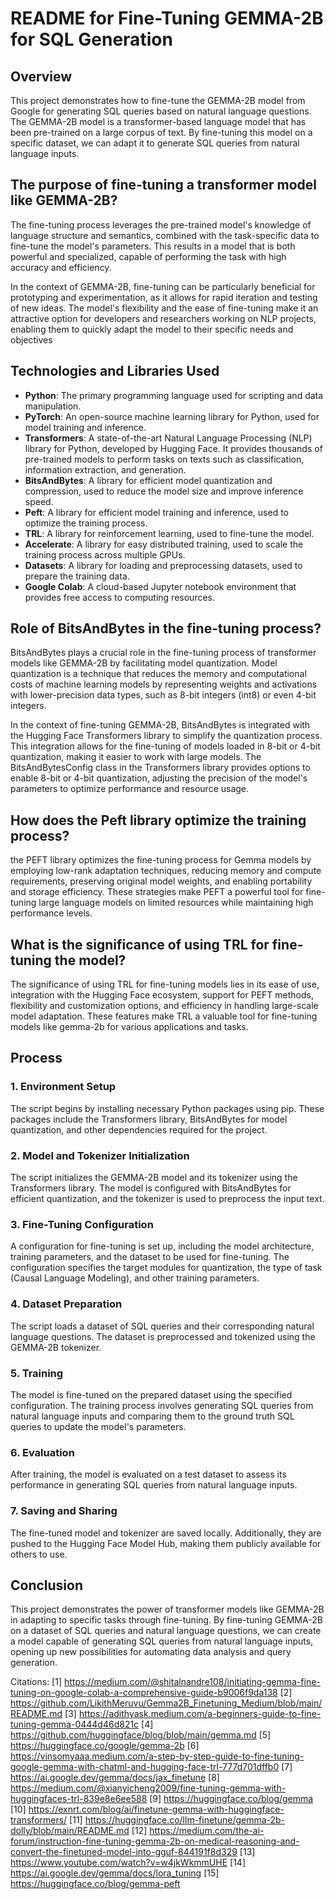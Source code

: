 # README for Fine-Tuning GEMMA-2B for SQL Generation

## Overview

This project demonstrates how to fine-tune the GEMMA-2B model from Google for generating SQL queries based on natural language questions. The GEMMA-2B model is a transformer-based language model that has been pre-trained on a large corpus of text. By fine-tuning this model on a specific dataset, we can adapt it to generate SQL queries from natural language inputs.

## The purpose of fine-tuning a transformer model like GEMMA-2B?
The fine-tuning process leverages the pre-trained model's knowledge of language structure and semantics, combined with the task-specific data to fine-tune the model's parameters. This results in a model that is both powerful and specialized, capable of performing the task with high accuracy and efficiency.

In the context of GEMMA-2B, fine-tuning can be particularly beneficial for prototyping and experimentation, as it allows for rapid iteration and testing of new ideas. The model's flexibility and the ease of fine-tuning make it an attractive option for developers and researchers working on NLP projects, enabling them to quickly adapt the model to their specific needs and objectives

## Technologies and Libraries Used

- **Python**: The primary programming language used for scripting and data manipulation.
- **PyTorch**: An open-source machine learning library for Python, used for model training and inference.
- **Transformers**: A state-of-the-art Natural Language Processing (NLP) library for Python, developed by Hugging Face. It provides thousands of pre-trained models to perform tasks on texts such as classification, information extraction, and generation.
- **BitsAndBytes**: A library for efficient model quantization and compression, used to reduce the model size and improve inference speed.
- **Peft**: A library for efficient model training and inference, used to optimize the training process.
- **TRL**: A library for reinforcement learning, used to fine-tune the model.
- **Accelerate**: A library for easy distributed training, used to scale the training process across multiple GPUs.
- **Datasets**: A library for loading and preprocessing datasets, used to prepare the training data.
- **Google Colab**: A cloud-based Jupyter notebook environment that provides free access to computing resources.

## Role of BitsAndBytes in the fine-tuning process?

BitsAndBytes plays a crucial role in the fine-tuning process of transformer models like GEMMA-2B by facilitating model quantization. Model quantization is a technique that reduces the memory and computational costs of machine learning models by representing weights and activations with lower-precision data types, such as 8-bit integers (int8) or even 4-bit integers.

In the context of fine-tuning GEMMA-2B, BitsAndBytes is integrated with the Hugging Face Transformers library to simplify the quantization process. This integration allows for the fine-tuning of models loaded in 8-bit or 4-bit quantization, making it easier to work with large models. The BitsAndBytesConfig class in the Transformers library provides options to enable 8-bit or 4-bit quantization, adjusting the precision of the model's parameters to optimize performance and resource usage.

## How does the Peft library optimize the training process?

the PEFT library optimizes the fine-tuning process for Gemma models by employing low-rank adaptation techniques, reducing memory and compute requirements, preserving original model weights, and enabling portability and storage efficiency. These strategies make PEFT a powerful tool for fine-tuning large language models on limited resources while maintaining high performance levels.

## What is the significance of using TRL for fine-tuning the model?

The significance of using TRL for fine-tuning models lies in its ease of use, integration with the Hugging Face ecosystem, support for PEFT methods, flexibility and customization options, and efficiency in handling large-scale model adaptation. These features make TRL a valuable tool for fine-tuning models like gemma-2b for various applications and tasks.

## Process

### 1. Environment Setup

The script begins by installing necessary Python packages using pip. These packages include the Transformers library, BitsAndBytes for model quantization, and other dependencies required for the project.

### 2. Model and Tokenizer Initialization

The script initializes the GEMMA-2B model and its tokenizer using the Transformers library. The model is configured with BitsAndBytes for efficient quantization, and the tokenizer is used to preprocess the input text.

### 3. Fine-Tuning Configuration

A configuration for fine-tuning is set up, including the model architecture, training parameters, and the dataset to be used for fine-tuning. The configuration specifies the target modules for quantization, the type of task (Causal Language Modeling), and other training parameters.

### 4. Dataset Preparation

The script loads a dataset of SQL queries and their corresponding natural language questions. The dataset is preprocessed and tokenized using the GEMMA-2B tokenizer.

### 5. Training

The model is fine-tuned on the prepared dataset using the specified configuration. The training process involves generating SQL queries from natural language inputs and comparing them to the ground truth SQL queries to update the model's parameters.

### 6. Evaluation

After training, the model is evaluated on a test dataset to assess its performance in generating SQL queries from natural language inputs.

### 7. Saving and Sharing

The fine-tuned model and tokenizer are saved locally. Additionally, they are pushed to the Hugging Face Model Hub, making them publicly available for others to use.

## Conclusion

This project demonstrates the power of transformer models like GEMMA-2B in adapting to specific tasks through fine-tuning. By fine-tuning GEMMA-2B on a dataset of SQL queries and natural language questions, we can create a model capable of generating SQL queries from natural language inputs, opening up new possibilities for automating data analysis and query generation.

Citations:
[1] https://medium.com/@shitalnandre108/initiating-gemma-fine-tuning-on-google-colab-a-comprehensive-guide-b9006f9da138
[2] https://github.com/LikithMeruvu/Gemma2B_Finetuning_Medium/blob/main/README.md
[3] https://adithyask.medium.com/a-beginners-guide-to-fine-tuning-gemma-0444d46d821c
[4] https://github.com/huggingface/blog/blob/main/gemma.md
[5] https://huggingface.co/google/gemma-2b
[6] https://vinsomyaaa.medium.com/a-step-by-step-guide-to-fine-tuning-google-gemma-with-chatml-and-hugging-face-trl-777d701dffb0
[7] https://ai.google.dev/gemma/docs/jax_finetune
[8] https://medium.com/@xianyicheng2009/fine-tuning-gemma-with-huggingfaces-trl-839e8e6ee588
[9] https://huggingface.co/blog/gemma
[10] https://exnrt.com/blog/ai/finetune-gemma-with-huggingface-transformers/
[11] https://huggingface.co/llm-finetune/gemma-2b-dolly/blob/main/README.md
[12] https://medium.com/the-ai-forum/instruction-fine-tuning-gemma-2b-on-medical-reasoning-and-convert-the-finetuned-model-into-gguf-844191f8d329
[13] https://www.youtube.com/watch?v=w4jkWkmmUHE
[14] https://ai.google.dev/gemma/docs/lora_tuning
[15] https://huggingface.co/blog/gemma-peft